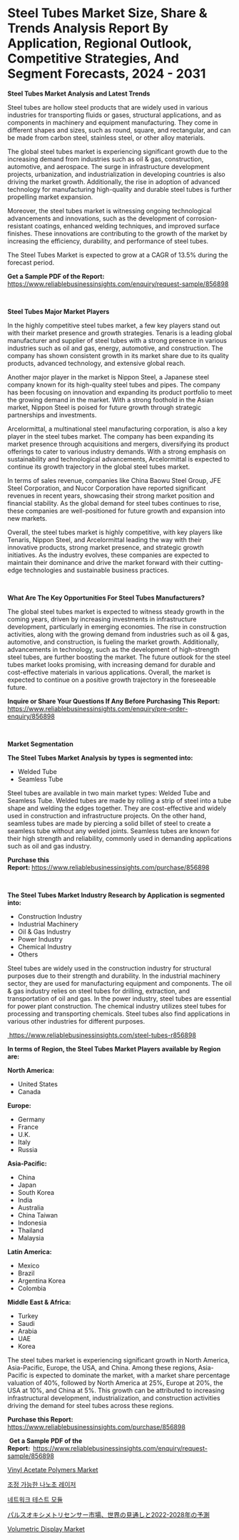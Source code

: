 <p><h1>Steel Tubes Market Size, Share & Trends Analysis Report By Application, Regional Outlook, Competitive Strategies, And Segment Forecasts, 2024 - 2031</h1></p><p><strong>Steel Tubes Market Analysis and Latest Trends</strong></p>
<p><p>Steel tubes are hollow steel products that are widely used in various industries for transporting fluids or gases, structural applications, and as components in machinery and equipment manufacturing. They come in different shapes and sizes, such as round, square, and rectangular, and can be made from carbon steel, stainless steel, or other alloy materials.</p><p>The global steel tubes market is experiencing significant growth due to the increasing demand from industries such as oil & gas, construction, automotive, and aerospace. The surge in infrastructure development projects, urbanization, and industrialization in developing countries is also driving the market growth. Additionally, the rise in adoption of advanced technology for manufacturing high-quality and durable steel tubes is further propelling market expansion.</p><p>Moreover, the steel tubes market is witnessing ongoing technological advancements and innovations, such as the development of corrosion-resistant coatings, enhanced welding techniques, and improved surface finishes. These innovations are contributing to the growth of the market by increasing the efficiency, durability, and performance of steel tubes.</p><p>The Steel Tubes Market is expected to grow at a CAGR of 13.5% during the forecast period.</p></p>
<p><strong>Get a Sample PDF of the Report:&nbsp;</strong> <a href="https://www.reliablebusinessinsights.com/enquiry/request-sample/856898">https://www.reliablebusinessinsights.com/enquiry/request-sample/856898</a></p>
<p>&nbsp;</p>
<p><strong>Steel Tubes Major Market Players</strong></p>
<p><p>In the highly competitive steel tubes market, a few key players stand out with their market presence and growth strategies. Tenaris is a leading global manufacturer and supplier of steel tubes with a strong presence in various industries such as oil and gas, energy, automotive, and construction. The company has shown consistent growth in its market share due to its quality products, advanced technology, and extensive global reach.</p><p>Another major player in the market is Nippon Steel, a Japanese steel company known for its high-quality steel tubes and pipes. The company has been focusing on innovation and expanding its product portfolio to meet the growing demand in the market. With a strong foothold in the Asian market, Nippon Steel is poised for future growth through strategic partnerships and investments.</p><p>Arcelormittal, a multinational steel manufacturing corporation, is also a key player in the steel tubes market. The company has been expanding its market presence through acquisitions and mergers, diversifying its product offerings to cater to various industry demands. With a strong emphasis on sustainability and technological advancements, Arcelormittal is expected to continue its growth trajectory in the global steel tubes market.</p><p>In terms of sales revenue, companies like China Baowu Steel Group, JFE Steel Corporation, and Nucor Corporation have reported significant revenues in recent years, showcasing their strong market position and financial stability. As the global demand for steel tubes continues to rise, these companies are well-positioned for future growth and expansion into new markets.</p><p>Overall, the steel tubes market is highly competitive, with key players like Tenaris, Nippon Steel, and Arcelormittal leading the way with their innovative products, strong market presence, and strategic growth initiatives. As the industry evolves, these companies are expected to maintain their dominance and drive the market forward with their cutting-edge technologies and sustainable business practices.</p></p>
<p>&nbsp;</p>
<p><strong>What Are The Key Opportunities For Steel Tubes Manufacturers?</strong></p>
<p><p>The global steel tubes market is expected to witness steady growth in the coming years, driven by increasing investments in infrastructure development, particularly in emerging economies. The rise in construction activities, along with the growing demand from industries such as oil & gas, automotive, and construction, is fueling the market growth. Additionally, advancements in technology, such as the development of high-strength steel tubes, are further boosting the market. The future outlook for the steel tubes market looks promising, with increasing demand for durable and cost-effective materials in various applications. Overall, the market is expected to continue on a positive growth trajectory in the foreseeable future.</p></p>
<p><strong>Inquire or Share Your Questions If Any Before Purchasing This Report:</strong> <a href="https://www.reliablebusinessinsights.com/enquiry/pre-order-enquiry/856898">https://www.reliablebusinessinsights.com/enquiry/pre-order-enquiry/856898</a></p>
<p>&nbsp;</p>
<p><strong>Market Segmentation</strong></p>
<p><strong>The Steel Tubes Market Analysis by types is segmented into:</strong></p>
<p><ul><li>Welded Tube</li><li>Seamless Tube</li></ul></p>
<p><p>Steel tubes are available in two main market types: Welded Tube and Seamless Tube. Welded tubes are made by rolling a strip of steel into a tube shape and welding the edges together. They are cost-effective and widely used in construction and infrastructure projects. On the other hand, seamless tubes are made by piercing a solid billet of steel to create a seamless tube without any welded joints. Seamless tubes are known for their high strength and reliability, commonly used in demanding applications such as oil and gas industry.</p></p>
<p><strong>Purchase this Report:&nbsp;</strong><a href="https://www.reliablebusinessinsights.com/purchase/856898">https://www.reliablebusinessinsights.com/purchase/856898</a></p>
<p>&nbsp;</p>
<p><strong>The Steel Tubes Market Industry Research by Application is segmented into:</strong></p>
<p><ul><li>Construction Industry</li><li>Industrial Machinery</li><li>Oil & Gas Industry</li><li>Power Industry</li><li>Chemical Industry</li><li>Others</li></ul></p>
<p><p>Steel tubes are widely used in the construction industry for structural purposes due to their strength and durability. In the industrial machinery sector, they are used for manufacturing equipment and components. The oil & gas industry relies on steel tubes for drilling, extraction, and transportation of oil and gas. In the power industry, steel tubes are essential for power plant construction. The chemical industry utilizes steel tubes for processing and transporting chemicals. Steel tubes also find applications in various other industries for different purposes.</p></p>
<p><a href="https://www.reliablebusinessinsights.com/steel-tubes-r856898">&nbsp;https://www.reliablebusinessinsights.com/steel-tubes-r856898</a></p>
<p><strong>In terms of Region, the Steel Tubes Market Players available by Region are:</strong></p>
<p>
    <p> <strong> North America: </strong>
        <ul>
            <li>United States</li>
            <li>Canada</li>
        </ul>
        </p> 
    <p> <strong> Europe: </strong>
        <ul>
            <li>Germany</li>
            <li>France</li>
            <li>U.K.</li>
            <li>Italy</li>
            <li>Russia</li>
        </ul>
        </p> 
    <p> <strong> Asia-Pacific: </strong>
        <ul>
            <li>China</li>
            <li>Japan</li>
            <li>South Korea</li>
            <li>India</li>
            <li>Australia</li>
            <li>China Taiwan</li>
            <li>Indonesia</li>
            <li>Thailand</li>
            <li>Malaysia</li>
        </ul>
        </p> 
    <p> <strong> Latin America: </strong>
        <ul>
            <li>Mexico</li>
            <li>Brazil</li>
            <li>Argentina Korea</li>
            <li>Colombia</li>
        </ul>
        </p> 
    <p> <strong> Middle East & Africa: </strong>
        <ul>
            <li>Turkey</li>
            <li>Saudi</li>
            <li>Arabia</li>
            <li>UAE</li>
            <li>Korea</li>
        </ul>
    </p>
    </p>
<p><p>The steel tubes market is experiencing significant growth in North America, Asia-Pacific, Europe, the USA, and China. Among these regions, Asia-Pacific is expected to dominate the market, with a market share percentage valuation of 40%, followed by North America at 25%, Europe at 20%, the USA at 10%, and China at 5%. This growth can be attributed to increasing infrastructural development, industrialization, and construction activities driving the demand for steel tubes across these regions.</p></p>
<p><strong>Purchase this Report: </strong><a href="https://www.reliablebusinessinsights.com/purchase/856898">https://www.reliablebusinessinsights.com/purchase/856898</a></p>
<p>&nbsp;<strong>Get a Sample PDF of the Report:&nbsp;&nbsp;</strong><a href="https://www.reliablebusinessinsights.com/enquiry/request-sample/856898">https://www.reliablebusinessinsights.com/enquiry/request-sample/856898</a></p>
<p><strong></strong></p>
<p><p><a href="https://github.com/faisalayoob601/Market-Research-Report-List-1/blob/main/vinyl-acetate-polymers-market.md">Vinyl Acetate Polymers Market</a></p><p><a href="https://github.com/romeshmittrochakma11/Market-Research-Report-List-1/blob/main/8739488119163.md">조정 가능한 나노초 레이저</a></p><p><a href="https://github.com/Marcosoenrt565736/Market-Research-Report-List-1/blob/main/3969596119162.md">네트워크 테스트 모듈</a></p><p><a href="https://github.com/Fatimaklein1/Market-Research-Report-List-1/blob/main/1589819130822.md">パルスオキシメトリセンサー市場、世界の見通しと2022-2028年の予測</a></p><p><a href="https://github.com/santosh758595/Market-Research-Report-List-5/blob/main/volumetric-display-market.md">Volumetric Display Market</a></p></p>